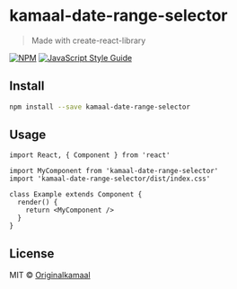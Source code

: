 # kamaal-date-range-selector

> Made with create-react-library

[![NPM](https://img.shields.io/npm/v/kamaal-date-range-selector.svg)](https://www.npmjs.com/package/kamaal-date-range-selector) [![JavaScript Style Guide](https://img.shields.io/badge/code_style-standard-brightgreen.svg)](https://standardjs.com)

## Install

```bash
npm install --save kamaal-date-range-selector
```

## Usage

```tsx
import React, { Component } from 'react'

import MyComponent from 'kamaal-date-range-selector'
import 'kamaal-date-range-selector/dist/index.css'

class Example extends Component {
  render() {
    return <MyComponent />
  }
}
```

## License

MIT © [Originalkamaal](https://github.com/Originalkamaal)
